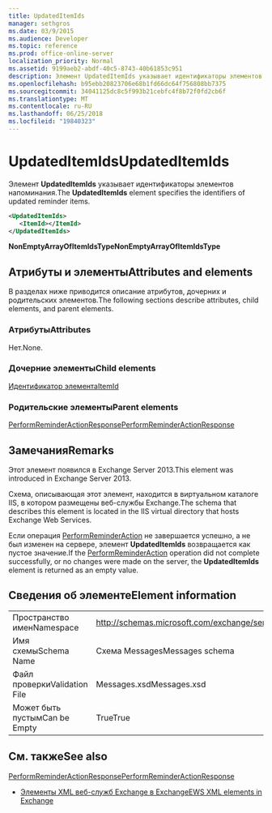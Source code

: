 ```yaml
---
title: UpdatedItemIds
manager: sethgros
ms.date: 03/9/2015
ms.audience: Developer
ms.topic: reference
ms.prod: office-online-server
localization_priority: Normal
ms.assetid: 9199aeb2-abdf-40c5-8743-40b61853c951
description: Элемент UpdatedItemIds указывает идентификаторы элементов напоминания.
ms.openlocfilehash: b95ebb20823706e68b1fd66dc64f756808bb7375
ms.sourcegitcommit: 34041125dc8c5f993b21cebfc4f8b72f0fd2cb6f
ms.translationtype: MT
ms.contentlocale: ru-RU
ms.lasthandoff: 06/25/2018
ms.locfileid: "19840323"
---
```

# <a name="updateditemids"></a><span data-ttu-id="2c76c-103">UpdatedItemIds</span><span class="sxs-lookup"><span data-stu-id="2c76c-103">UpdatedItemIds</span></span>

<span data-ttu-id="2c76c-104">Элемент **UpdatedItemIds** указывает идентификаторы элементов напоминания.</span><span class="sxs-lookup"><span data-stu-id="2c76c-104">The **UpdatedItemIds** element specifies the identifiers of updated reminder items.</span></span> 
  
```XML
<UpdatedItemIds>
   <ItemId></ItemId>
</UpdatedItemIds>

```

 <span data-ttu-id="2c76c-105">**NonEmptyArrayOfItemIdsType**</span><span class="sxs-lookup"><span data-stu-id="2c76c-105">**NonEmptyArrayOfItemIdsType**</span></span>
## <a name="attributes-and-elements"></a><span data-ttu-id="2c76c-106">Атрибуты и элементы</span><span class="sxs-lookup"><span data-stu-id="2c76c-106">Attributes and elements</span></span>

<span data-ttu-id="2c76c-107">В разделах ниже приводится описание атрибутов, дочерних и родительских элементов.</span><span class="sxs-lookup"><span data-stu-id="2c76c-107">The following sections describe attributes, child elements, and parent elements.</span></span>
  
### <a name="attributes"></a><span data-ttu-id="2c76c-108">Атрибуты</span><span class="sxs-lookup"><span data-stu-id="2c76c-108">Attributes</span></span>

<span data-ttu-id="2c76c-109">Нет.</span><span class="sxs-lookup"><span data-stu-id="2c76c-109">None.</span></span>
  
### <a name="child-elements"></a><span data-ttu-id="2c76c-110">Дочерние элементы</span><span class="sxs-lookup"><span data-stu-id="2c76c-110">Child elements</span></span>

[<span data-ttu-id="2c76c-111">Идентификатор элемента</span><span class="sxs-lookup"><span data-stu-id="2c76c-111">ItemId</span></span>](itemid.md)
  
### <a name="parent-elements"></a><span data-ttu-id="2c76c-112">Родительские элементы</span><span class="sxs-lookup"><span data-stu-id="2c76c-112">Parent elements</span></span>

[<span data-ttu-id="2c76c-113">PerformReminderActionResponse</span><span class="sxs-lookup"><span data-stu-id="2c76c-113">PerformReminderActionResponse</span></span>](performreminderactionresponse.md)
  
## <a name="remarks"></a><span data-ttu-id="2c76c-114">Замечания</span><span class="sxs-lookup"><span data-stu-id="2c76c-114">Remarks</span></span>

<span data-ttu-id="2c76c-115">Этот элемент появился в Exchange Server 2013.</span><span class="sxs-lookup"><span data-stu-id="2c76c-115">This element was introduced in Exchange Server 2013.</span></span>
  
<span data-ttu-id="2c76c-116">Схема, описывающая этот элемент, находится в виртуальном каталоге IIS, в котором размещены веб-службы Exchange.</span><span class="sxs-lookup"><span data-stu-id="2c76c-116">The schema that describes this element is located in the IIS virtual directory that hosts Exchange Web Services.</span></span>
  
<span data-ttu-id="2c76c-117">Если операция [PerformReminderAction](performreminderaction-operation.md) не завершается успешно, а не был изменен на сервере, элемент **UpdatedItemIds** возвращается как пустое значение.</span><span class="sxs-lookup"><span data-stu-id="2c76c-117">If the [PerformReminderAction](performreminderaction-operation.md) operation did not complete successfully, or no changes were made on the server, the **UpdatedItemIds** element is returned as an empty value.</span></span> 
  
## <a name="element-information"></a><span data-ttu-id="2c76c-118">Сведения об элементе</span><span class="sxs-lookup"><span data-stu-id="2c76c-118">Element information</span></span>

|||
|:-----|:-----|
|<span data-ttu-id="2c76c-119">Пространство имен</span><span class="sxs-lookup"><span data-stu-id="2c76c-119">Namespace</span></span>  <br/> |http://schemas.microsoft.com/exchange/services/2006/messages  <br/> |
|<span data-ttu-id="2c76c-120">Имя схемы</span><span class="sxs-lookup"><span data-stu-id="2c76c-120">Schema Name</span></span>  <br/> |<span data-ttu-id="2c76c-121">Схема Messages</span><span class="sxs-lookup"><span data-stu-id="2c76c-121">Messages schema</span></span>  <br/> |
|<span data-ttu-id="2c76c-122">Файл проверки</span><span class="sxs-lookup"><span data-stu-id="2c76c-122">Validation File</span></span>  <br/> |<span data-ttu-id="2c76c-123">Messages.xsd</span><span class="sxs-lookup"><span data-stu-id="2c76c-123">Messages.xsd</span></span>  <br/> |
|<span data-ttu-id="2c76c-124">Может быть пустым</span><span class="sxs-lookup"><span data-stu-id="2c76c-124">Can be Empty</span></span>  <br/> |<span data-ttu-id="2c76c-125">True</span><span class="sxs-lookup"><span data-stu-id="2c76c-125">True</span></span>  <br/> |
   
## <a name="see-also"></a><span data-ttu-id="2c76c-126">См. также</span><span class="sxs-lookup"><span data-stu-id="2c76c-126">See also</span></span>



[<span data-ttu-id="2c76c-127">PerformReminderActionResponse</span><span class="sxs-lookup"><span data-stu-id="2c76c-127">PerformReminderActionResponse</span></span>](performreminderactionresponse.md)


- [<span data-ttu-id="2c76c-128">Элементы XML веб-служб Exchange в Exchange</span><span class="sxs-lookup"><span data-stu-id="2c76c-128">EWS XML elements in Exchange</span></span>](ews-xml-elements-in-exchange.md)

